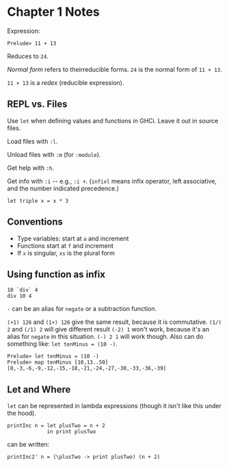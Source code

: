 # Chapter 1 Notes

Expression:

`Prelude> 11 + 13`

Reduces to `24`.

_Normal form_ refers to theirreducible forms. `24` is the normal form of `11 + 13`.

`11 + 13` is a _redex_ (reducible expression).

## REPL vs. Files

Use `let` when defining values and functions in GHCi. Leave it out in source files.

Load files with `:l`.

Unload files with `:m` (for `:module`).

Get help with `:h`.

Get info with `:i` -- e.g., `:i +`. (`infixl` means infix operator, left associative, and the number indicated precedence.)

`let triple x = x * 3`

## Conventions

* Type variables: start at `a` and increment
* Functions start at `f` and increment
* If `x` is singular, `xs` is the plural form

## Using function as infix

    10 `div` 4
    div 10 4


`-` can be an alias for `negate` or a subtraction function.

`(+1) 126` and `(1+) 126` give the same result, because it is commutative.
`(1/) 2` and `(/1) 2` will give different result
`(-2) 1` won't work, because it's an alias for `negate` in this situation. `(-) 2 1` will work though. Also can do something like: `let tenMinus = (10 -)`.

    Prelude> let tenMinus = (10 -)
    Prelude> map tenMinus [10,13..50]
    [0,-3,-6,-9,-12,-15,-18,-21,-24,-27,-30,-33,-36,-39]

## Let and Where

`let` can be represented in lambda expressions (though it isn't like this under the hood).

    printInc n = let plusTwo = n + 2
                 in print plusTwo

can be written:

    printInc2' n = (\plusTwo -> print plusTwo) (n + 2)
